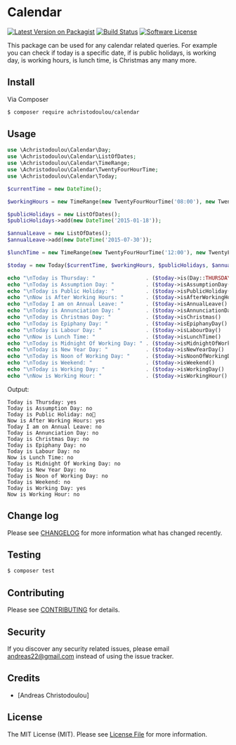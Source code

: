# Calendar

[![Latest Version on Packagist][ico-version]][link-packagist]
[![Build Status][ico-travis]][link-travis]
[![Software License][ico-license]](LICENSE.md)

This package can be used for any calendar related queries. For example you can check if today is a specific date, 
if is public holidays, is working day, is working hours, is lunch time, is Christmas any many more.

## Install

Via Composer

``` bash
$ composer require achristodoulou/calendar
```

## Usage

``` php
use \Achristodoulou\Calendar\Day;
use \Achristodoulou\Calendar\ListOfDates;
use \Achristodoulou\Calendar\TimeRange;
use \Achristodoulou\Calendar\TwentyFourHourTime;
use \Achristodoulou\Calendar\Today;

$currentTime = new DateTime();

$workingHours = new TimeRange(new TwentyFourHourTime('08:00'), new TwentyFourHourTime('18:00'));

$publicHolidays = new ListOfDates();
$publicHolidays->add(new DateTime('2015-01-18'));

$annualLeave = new ListOfDates();
$annualLeave->add(new DateTime('2015-07-30'));

$lunchTime = new TimeRange(new TwentyFourHourTime('12:00'), new TwentyFourHourTime('01:00'));

$today = new Today($currentTime, $workingHours, $publicHolidays, $annualLeave, $lunchTime);

echo "\nToday is Thursday: "                . ($today->is(Day::THURSDAY)          ? 'yes' : 'no');
echo "\nToday is Assumption Day: "          . ($today->isAssumptionDay()          ? 'yes' : 'no');
echo "\nToday is Public Holiday: "          . ($today->isPublicHoliday()          ? 'yes' : 'no');
echo "\nNow is After Working Hours: "       . ($today->isAfterWorkingHour()       ? 'yes' : 'no');
echo "\nToday I am on Annual Leave: "       . ($today->isAnnualLeave()            ? 'yes' : 'no');
echo "\nToday is Annunciation Day: "        . ($today->isAnnunciationDay()        ? 'yes' : 'no');
echo "\nToday is Christmas Day: "           . ($today->isChristmas()              ? 'yes' : 'no');
echo "\nToday is Epiphany Day: "            . ($today->isEpiphanyDay()            ? 'yes' : 'no');
echo "\nToday is Labour Day: "              . ($today->isLabourDay()              ? 'yes' : 'no');
echo "\nNow is Lunch Time: "                . ($today->isLunchTime()              ? 'yes' : 'no');
echo "\nToday is Midnight Of Working Day: " . ($today->isMidnightOfWorkingDay()   ? 'yes' : 'no');
echo "\nToday is New Year Day: "            . ($today->isNewYearDay()             ? 'yes' : 'no');
echo "\nToday is Noon of Working Day: "     . ($today->isNoonOfWorkingDay()       ? 'yes' : 'no');
echo "\nToday is Weekend: "                 . ($today->isWeekend()                ? 'yes' : 'no');
echo "\nToday is Working Day: "             . ($today->isWorkingDay()             ? 'yes' : 'no');
echo "\nNow is Working Hour: "              . ($today->isWorkingHour()            ? 'yes' : 'no');
```

Output:
```
Today is Thursday: yes
Today is Assumption Day: no
Today is Public Holiday: no
Now is After Working Hours: yes
Today I am on Annual Leave: no
Today is Annunciation Day: no
Today is Christmas Day: no
Today is Epiphany Day: no
Today is Labour Day: no
Now is Lunch Time: no
Today is Midnight Of Working Day: no
Today is New Year Day: no
Today is Noon of Working Day: no
Today is Weekend: no
Today is Working Day: yes
Now is Working Hour: no
```

## Change log

Please see [CHANGELOG](CHANGELOG.md) for more information what has changed recently.

## Testing

``` bash
$ composer test
```

## Contributing

Please see [CONTRIBUTING](CONTRIBUTING.md) for details.

## Security

If you discover any security related issues, please email andreas22@gmail.com instead of using the issue tracker.

## Credits

- [Andreas Christodoulou]

## License

The MIT License (MIT). Please see [License File](LICENSE.md) for more information.

[ico-version]: https://img.shields.io/packagist/v/achristodoulou/calendar.svg?style=flat-square
[ico-license]: https://img.shields.io/badge/license-MIT-brightgreen.svg?style=flat-square
[ico-travis]: https://img.shields.io/travis/achristodoulou/calendar/master.svg?style=flat-square
[ico-downloads]: https://img.shields.io/packagist/dt/achristodoulou/calendar.svg?style=flat-square

[link-packagist]: https://packagist.org/packages/achristodoulou/calendar
[link-travis]: https://travis-ci.org/achristodoulou/calendar
[link-contributors]: ../../contributors
[link-author]: https://github.com/achristodoulou
[link-downloads]: https://packagist.org/packages/achristodoulou/calendar
